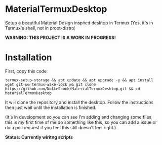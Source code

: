# MaterialTermuxDesktop

Setup a beautiful Material Design inspired desktop in Termux (Yes, it's in Termux's shell, not in proot-distro)

**WARNING: THIS PROJECT IS A WORK IN PROGRESS!**

# Installation

First, copy this code:
```
termux-setup-storage && apt update && apt upgrade -y && apt install wget git && termux-wake-lock && git clone https://github.com/NotteShock/MaterialTermuxDesktop.git && cd MaterialTermuxDesktop
```
It will clone the repository and install the desktop. Follow the instructions then just wait until the installation is finished.

(It's in development so you can see I'm adding and changing some files, this is my first time of me do something like this, so you can add a issue or do a pull request if you feel this still doesn't feel right.)

**Status: Currently wiritng scripts**
